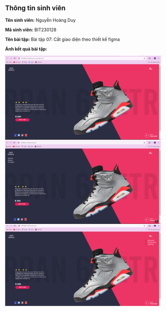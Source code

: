 </head>
<body>
    <div class="info">
        <h2>Thông tin sinh viên</h2>
        <p><strong>Tên sinh viên:</strong> Nguyễn Hoàng Duy</p>
        <p><strong>Mã sinh viên:</strong> BIT230128</p>
        <p><strong>Tên bài tập:</strong> Bài tập 07: Cắt giao diện theo thiết kế figma</p>
        <p><strong>Ảnh kết quả bài tập:</strong></p>
    </div>
</body>
</html>

![Anh](pngbaitap/anh1.png)
![Anh](pngbaitap/anh2.png)
![Anh](pngbaitap/anh3.png)
